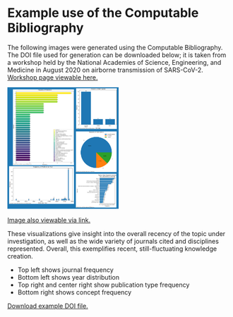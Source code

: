 # Example use of the Computable Bibliography

The following images were generated using the Computable Bibliography. 
The DOI file used for generation can be downloaded below; it is taken from a workshop
held by the National Academies of Science, Engineering, and Medicine in August 2020 on airborne
transmission of SARS-CoV-2. [Workshop page viewable here.](https://www.nationalacademies.org/our-work/airborne-transmission-of-sars-cov-2-a-virtual-workshop#sectionPublications)

<img src="https://raw.githubusercontent.com/infoqualitylab/ComputableBibliography-app/main/static/COVID_computable_bibliography.png" width=50% height=50% alt="example visualization output showing journal frequency, year distribution, publication type frequency, and concept frequency">

[Image also viewable via link.](https://github.com/infoqualitylab/ComputableBibliography-app/blob/main/static/COVID_computable_bibliography.png)

These visualizations give insight into the overall recency of the topic under investigation, as well as the wide variety of
journals cited and disciplines represented. Overall, this exemplifies recent, still-fluctuating knowledge creation.

- Top left shows journal frequency
- Bottom left shows year distribution
- Top right and center right show publication type frequency
- Bottom right shows concept frequency

<a id="raw-url" href="https://raw.githubusercontent.com/infoqualitylab/ComputableBibliography-app/refs/heads/main/COVID-CB-example.txt">Download example DOI file.</a>
